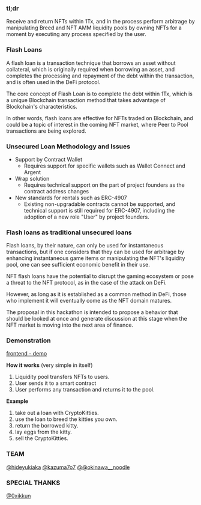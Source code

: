 ### **tl;dr**

Receive and return NFTs within 1Tx, and in the process perform arbitrage by manipulating Breed and NFT AMM liquidity pools by owning NFTs for a moment by executing any process specified by the user.

### Flash Loans

A flash loan is a transaction technique that borrows an asset without collateral, which is originally required when borrowing an asset, and completes the processing and repayment of the debt within the transaction, and is often used in the DeFi protocol.

The core concept of Flash Loan is to complete the debt within 1Tx, which is a unique Blockchain transaction method that takes advantage of Blockchain's characteristics.

In other words, flash loans are effective for NFTs traded on Blockchain, and could be a topic of interest in the coming NFT market, where Peer to Pool transactions are being explored.

### Unsecured Loan Methodology and Issues

- Support by Contract Wallet
    - Requires support for specific wallets such as Wallet Connect and Argent
- Wrap solution
    - Requires technical support on the part of project founders as the contract address changes
- New standards for rentals such as ERC-4907
    - Existing non-upgradable contracts cannot be supported, and technical support is still required for ERC-4907, including the adoption of a new role "User" by project founders.

### Flash loans as traditional unsecured loans

Flash loans, by their nature, can only be used for instantaneous transactions, but if one considers that they can be used for arbitrage by enhancing instantaneous game items or manipulating the NFT's liquidity pool, one can see sufficient economic benefit in their use.

NFT flash loans have the potential to disrupt the gaming ecosystem or pose a threat to the NFT protocol, as in the case of the attack on DeFi.

However, as long as it is established as a common method in DeFi, those who implement it will eventually come as the NFT domain matures.

The proposal in this hackathon is intended to propose a behavior that should be looked at once and generate discussion at this stage when the NFT market is moving into the next area of finance.

### Demonstration
[frontend - demo](https://www.figma.com/proto/s0Lzwc63PzHShoCKqajOkE/Untitled?page-id=0%3A1&node-id=1%3A217&viewport=-1244%2C362%2C0.31&scaling=scale-down&starting-point-node-id=1%3A2)

**How it works** (very simple in itself)

1. Liquidity pool transfers NFTs to users.
2. User sends it to a smart contract
3. User performs any transaction and returns it to the pool.

**Example**

1. take out a loan with CryptoKitties.
2. use the loan to breed the kitties you own.
3. return the borrowed kitty.
4. lay eggs from the kitty.
5. sell the CryptoKitties.


### TEAM
[@hideyukiaka](https://twitter.com/hideyukiaka)
[@kazuma7o7](https://twitter.com/kazuma7o7)
[@@okinawa__noodle](https://twitter.com/okinawa__noodle)

### SPECIAL THANKS
[@0xikkun](https://twitter.com/0xikkun)